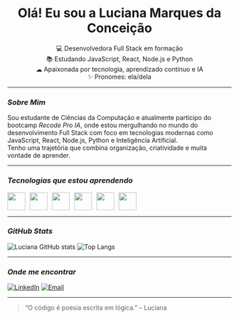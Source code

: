 <h1 align="center">Olá! Eu sou a Luciana Marques da Conceição</h1>

<p align="center">
  💻 Desenvolvedora Full Stack em formação<br>
  📚 Estudando JavaScript, React, Node.js e Python<br>
  ☁ Apaixonada por tecnologia, aprendizado contínuo e IA<br>
  ✨ Pronomes: ela/dela
</p>

---

### *Sobre Mim*

Sou estudante de Ciências da Computação e atualmente participo do bootcamp *Recode Pro IA*, onde estou mergulhando no mundo do desenvolvimento Full Stack com foco em tecnologias modernas como JavaScript, React, Node.js, Python e Inteligência Artificial.  
Tenho uma trajetória que combina organização, criatividade e muita vontade de aprender.

---

### *Tecnologias que estou aprendendo*

<div style="display: flex; gap: 10px;">
  <img src="https://cdn.jsdelivr.net/gh/devicons/devicon/icons/javascript/javascript-original.svg" width="40"/>
  <img src="https://cdn.jsdelivr.net/gh/devicons/devicon/icons/python/python-original.svg" width="40"/>
  <img src="https://cdn.jsdelivr.net/gh/devicons/devicon/icons/react/react-original.svg" width="40"/>
  <img src="https://cdn.jsdelivr.net/gh/devicons/devicon/icons/html5/html5-original.svg" width="40"/>
  <img src="https://cdn.jsdelivr.net/gh/devicons/devicon/icons/css3/css3-original.svg" width="40"/>
  <img src="https://cdn.jsdelivr.net/gh/devicons/devicon/icons/nodejs/nodejs-original.svg" width="40"/>
</div>

---

### *GitHub Stats*

![Luciana GitHub stats](https://github-readme-stats.vercel.app/api?username=MarquesLuciana&show_icons=true&theme=tokyonight)
![Top Langs](https://github-readme-stats.vercel.app/api/top-langs/?username=MarquesLuciana&layout=compact&theme=tokyonight)

---

### *Onde me encontrar*

[![LinkedIn](https://img.shields.io/badge/-LinkedIn-0077B5?style=flat-square&logo=linkedin&logoColor=white)](https://www.linkedin.com/in/luciana-marques-da-concei%C3%A7%C3%A3o-5843222b4/)
[![Email](https://img.shields.io/badge/-Email-D14836?style=flat-square&logo=gmail&logoColor=white)](mailto:marques.conceicaolu@gmail.com)

---

> “O código é poesia escrita em lógica.” – Luciana
